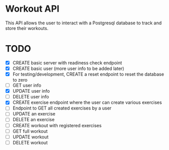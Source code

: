 # Workout API

This API allows the user to interact with a Postgresql database to track and store their workouts.

# TODO
 - [x] CREATE basic server with readiness check endpoint
 - [x] CREATE basic user (more user info to be added later)
 - [x] For testing/development, CREATE a reset endpoint to reset the database to zero
 - [ ] GET user info
 - [x] UPDATE user info
 - [ ] DELETE user info
 - [x] CREATE exercise endpoint where the user can create various exercises
 - [ ] Endpoint to GET all created exercises by a user
 - [ ] UPDATE an exercise
 - [ ] DELETE an exercise
 - [ ] CREATE workout with registered exercises
 - [ ] GET full workout
 - [ ] UPDATE workout 
 - [ ] DELETE workout